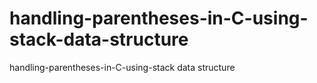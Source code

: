 # handling-parentheses-in-C-using-stack-data-structure
handling-parentheses-in-C-using-stack data structure

